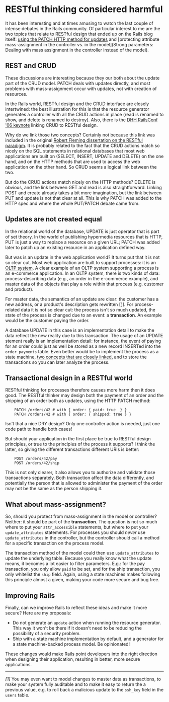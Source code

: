 # RESTful thinking considered harmful

It has been interesting and at times amusing to watch the last couple of intense debates in the Rails community. Of particular interest to me are the two topics that relate to RESTful design that ended up on the Rails blog itself: [using the PATCH HTTP method for updates](http://weblog.rubyonrails.org/2012/2/25/edge-rails-patch-is-the-new-primary-http-method-for-updates/) and [protecting attribute mass-assignment in the controller vs. in the model](Strong parameters: Dealing with mass assignment in the controller instead of the model).

## REST and CRUD

These discussions are interesting because they our both about the update part of the CRUD model. PATCH deals with updates directly, and most problems with mass-assignment occur with updates, not with creation of resources. 

In the Rails world, RESTful design and the CRUD interface are closely intertwined: the best illustration for this is that the resource generator generates a controller with all the CRUD actions in place (read is renamed to show, and delete is renamed to destroy). Also, there is the [DHH RailsConf '06 keynote](http://www.scribemedia.org/2006/07/09/dhh/) linking CRUD to RESTful design.

Why do we link those two concepts? Certainly not because this link was included in the original [Robert Fleming dissertation on the RESTful paradigm](http://www.ics.uci.edu/~fielding/pubs/dissertation/rest_arch_style.htm). It is probably related to the fact that the CRUD actions match so nicely on the SQL statements in relational databases that most web applications are built on (SELECT, INSERT, UPDATE and DELETE) on the one hand, and on the HTTP methods that are used to access the web application on the other hand. So CRUD seems a logical link between the two.

But do the CRUD actions match nicely on the HTTP methods? DELETE is obvious, and the link between GET and read is also straightforward. Linking POST and create already takes a bit more imagination, but the link between PUT and update is not that clear at all. This is why PATCH was added to the HTTP spec and where the whole PUT/PATCH debate came from.

## Updates are not created equal

In the relational world of the database, UPDATE is just operator that is part of set theory. In the world of publishing hypermedia resources that is HTTP, PUT is just a way to replace a resource on a given URL; PATCH was added later to patch up an existing resource in an application defined way. 

But was is an update in the web application world? It turns put that it is not so clear cut. Most web application are built to support processes: it is an [OLTP system](http://en.wikipedia.org/wiki/Online_transaction_processing). A clear example of an OLTP system supporting a process is an e-commerce application. In an OLTP system, there is two kinds of data: process-describing data (e.g., an order in the e-commerce example), and master data of the objects that play a role within that process (e.g. customer and product). 

For master data, the semantics of an update are clear: the customer has a new address, or a product's description gets rewritten <a href="#restful-note-1">[1]</a>. For process-related data it is not so clear cut: the process isn't so much updated, the state of the process is changed due to an event: a **transaction**. An example would be the customer paying the order. 

A database UPDATE in this case is an implementation detail to make the data reflect the new reality due to this transaction. The usage of an UPDATE stement really is an implementation detail: for instance, the event of paying for an order could just as well be stored as a new record INSERTed into the `order_payments` table. Even better would be to implement the process as a state machine, [two concepts that are closely linked](http://www.shopify.com/technology/3383012-why-developers-should-be-force-fed-state-machines), and to store the transactions so you can later analyze the process.

## Transactional design in a RESTful world

RESTful thinking for processes therefore causes more harm then it does good. The RESTful thinker may design both the payment of an order and the shipping of an order both as updates, using the HTTP PATCH method:

```
    PATCH /orders/42 # with { order: { paid: true  } }
    PATCH /orders/42 # with { order: { shipped: true } }
```

Isn't that a nice DRY design? Only one controller action is needed, just one code path to handle both cases! 

But should your application in the first place be true to RESTful design principles, or true to the principles of the process it supports? I think the latter, so giving the different transactions different URIs is better:

```
    POST /orders/42/pay
    POST /orders/42/ship
```

This is not only clearer, it also allows you to authorize and validate those transactions separately. Both transaction affect the data differently, and potentially the person that is allowed to administer the payment of the order may not be the same as the person shipping it.

## What about mass-assignment?

So, should you protect from mass-assignment in the model or controller? Neither: it should be part of the **transaction**. The question is not so much where to put your `attr_accessible` statements, but where to put your `update_attributes` statements. For processes you should *never* use `update_attributes` in the controller, but the controller should call a method for a specific transaction on the process model. 

The transaction method of the model could then use `update_attributes` to update the underlying table. Because you really know what the update means, it becomes a lot easier to filter parameters. E.g.: for the pay transaction, you only allow `paid` to be set, and for the ship transaction, you only whitelist the `ship` field. Again, using a state machines makes following this principle almost a given, making your code more secure and bug free.

## Improving Rails

Finally, can we improve Rails to reflect these ideas and make it more secure? Here are my proposals:

- Do not generate an `update` action when running the resource generator. This way it won't be there if it doesn't need to be reducing the possibility of a security problem. 
- Ship with a state machine implementation by default, and a generator for a state machine-backed process model. Be opinionated!

These changes would make Rails point developers into the right direction when designing their application, resulting in better, more secure applications.


* * *

<a name="restful-note-1"></a>
*[1]* You may even want to model changes to master data as transactions, to make your system fully auditable and to make it easy to return the a previous value, e.g. to roll back a malicious update to the `ssh_key` field in the `users` table.

